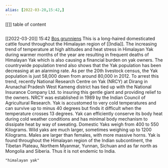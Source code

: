```yaml
---
alias: [2022-03-20,15:42,]
---
```

[[]]
table of content
```toc
```

[[2022-03-20]] 15:42
<u>Bos grunniens</u>
This is a long-haired domesticated cattle found throughout the Himalayan region of [[India]].
The increasing trend of temperature at high altitudes and heat stress in Himalayan Yak during warmer months of the year are resulting in frequent deaths of Himalayan Yak which is also causing a financial burden on yak owners.
The countrywide population trend also shows that the Yak population has been decreasing at an alarming rate. As per the 20th livestock census, the Yak population is just 58,000 down from around 80,000 in 2012.
To arrest this trend, recently National Research Centre on Yak (NRCY) at Dirang in Arunachal Pradesh West Kameng district has tied up with the National Insurance Company Ltd. to insuring this gentle giant and providing relief to the owners.
NRCY was established in 1989 by the Indian Council of Agricultural Research.
Yak is accustomed to very cold temperatures and can survive up to minus 40 degrees but finds it difficult when the temperature crosses 13 degrees.
Yak can efficiently conserve its body heat during cold weather conditions and has minimal body mechanism to dissipate heat by way of sweating.
Domestic Yaks weigh from 400 to 550 Kilograms. Wild yaks are much larger, sometimes weighing up to 1200 Kilograms. Males are larger than females, with more massive horns.
Yak is found throughout the Himalayan region of the Indian subcontinent, the Tibetan Plateau, Northem Myanmar, Yunnan, Sichuan and as far north as Mongolia and Siberia. Thus it is not endemic to India.
```query
"himalayan yak"
```